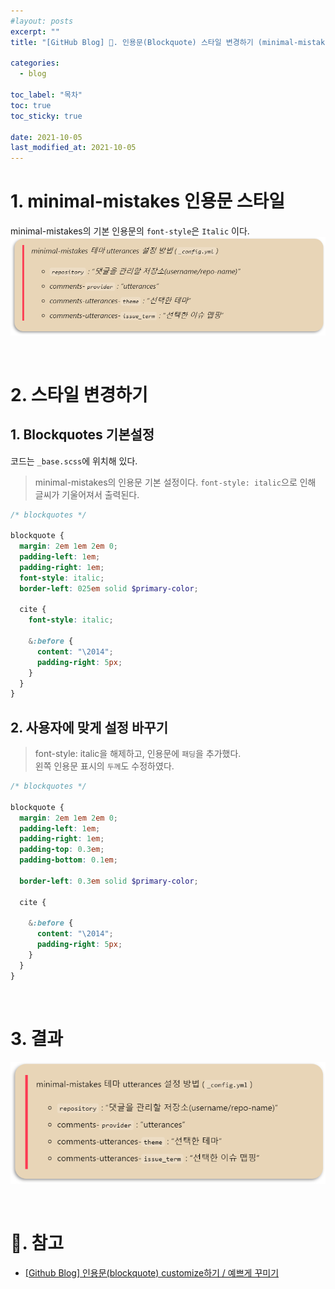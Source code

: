 ```yaml
---
#layout: posts
excerpt: ""
title: "[GitHub Blog] 📂. 인용문(Blockquote) 스타일 변경하기 (minimal-mistakes theme)"

categories:
  - blog

toc_label: "목차"
toc: true
toc_sticky: true

date: 2021-10-05
last_modified_at: 2021-10-05
---
```


# 1. minimal-mistakes 인용문 스타일
minimal-mistakes의 기본 인용문의 `font-style`은 `Italic` 이다.
![image](../../assets/images/blog_img/3_blockquote/bqstype_default.png)

<br>

# 2. 스타일 변경하기
## 1. Blockquotes 기본설정
  코드는 `_base.scss`에 위치해 있다.
  > minimal-mistakes의 인용문 기본 설정이다. `font-style: italic`으로 인해 글씨가 기울어져서 출력된다.

  ```scss
  /* blockquotes */

  blockquote {
    margin: 2em 1em 2em 0;
    padding-left: 1em;
    padding-right: 1em;
    font-style: italic;
    border-left: 025em solid $primary-color;

    cite {
      font-style: italic;
      
      &:before {
        content: "\2014";
        padding-right: 5px;
      }
    }
  }
  ```

## 2. 사용자에 맞게 설정 바꾸기
  > font-style: italic을 해제하고, 인용문에 `패딩`을 추가했다.  
  > 왼쪽 인용문 표시의 `두께`도 수정하였다.

  ```scss
  /* blockquotes */

  blockquote {
    margin: 2em 1em 2em 0;
    padding-left: 1em;
    padding-right: 1em;
    padding-top: 0.3em;
    padding-bottom: 0.1em;

    border-left: 0.3em solid $primary-color;

    cite {

      &:before {
        content: "\2014";
        padding-right: 5px;
      }
    }
  }
  ```

<br>

# 3. 결과
![image](../../assets/images/blog_img/3_blockquote/bqstype_setting.png)

<br>

# 📑. 참고
* [[Github Blog] 인용문(blockquote) customize하기 / 예쁘게 꾸미기](https://happy-jihye.github.io/blog/blog-2/)